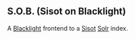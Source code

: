 ## S.O.B. (Sisot on Blacklight)

A [Blacklight](https://github.com/projectblacklight/blacklight) frontend to a [Sisot](https://github.com/escowles/sisot/) [Solr](http://lucene.apache.org/solr/) index.
